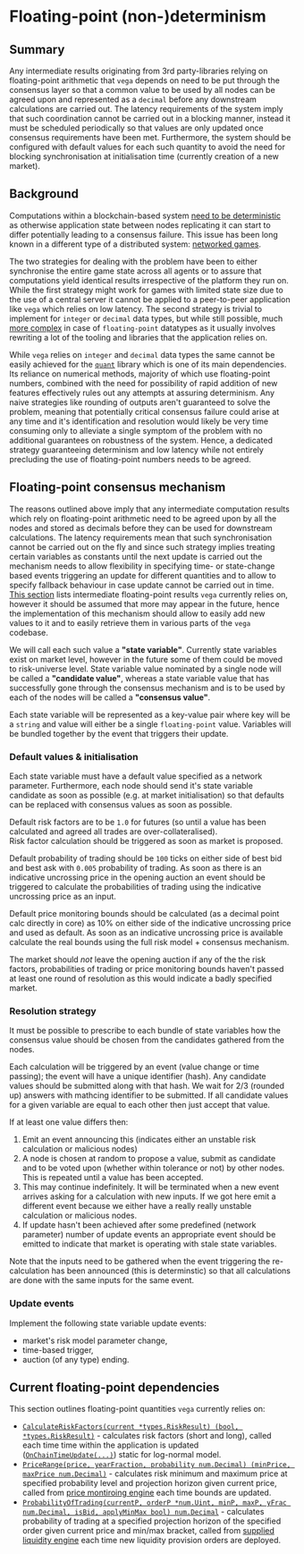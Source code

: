 # Floating-point (non-)determinism

## Summary

Any intermediate results originating from 3rd party-libraries relying on floating-point arithmetic that `vega` depends on need to be put through the consensus layer so that a common value to be used by all nodes can be agreed upon and represented as a `decimal` before any downstream calculations are carried out. The latency requirements of the system imply that such coordination cannot be carried out in a blocking manner, instead it must be scheduled periodically so that values are only updated once consensus requirements have been met. Furthermore, the system should be configured with default values for each such quantity to avoid the need for blocking synchronisation at initialisation time (currently creation of a new market).

## Background

Computations within a blockchain-based system [need to be deterministic](https://docs.tendermint.com/master/introduction/what-is-tendermint.html#a-note-on-determinism) as otherwise application state between nodes replicating it can start to differ potentially leading to a consensus failure. This issue has been long known in a different type of a distributed system: [networked games](https://gafferongames.com/post/floating_point_determinism/).

The two strategies for dealing with the problem have been to either synchronise the entire game state across all agents or to assure that computations yield identical results irrespective of the platform they run on. While the first strategy might work for games with limited state size due to the use of a central server it cannot be applied to a peer-to-peer application like `vega` which relies on low latency. The second strategy is trivial to implement for `integer` or `decimal` data types, but while still possible, much [more complex](https://docs.oracle.com/cd/E19957-01/806-3568/ncg_goldberg.html) in case of `floating-point` datatypes as it usually involves rewriting a lot of the tooling and libraries that the application relies on.

While `vega` relies on `integer` and `decimal` data types the same cannot be easily achieved for the [`quant`](https://github.com/vegaprotocol/quant) library which is one of its main dependencies. Its reliance on numerical methods, majority of which use floating-point numbers, combined with the need for possibility of rapid addition of new features effectively rules out any attempts at assuring determinism. Any naive strategies like rounding of outputs aren't guaranteed to solve the problem, meaning that potentially critical consensus failure could arise at any time and it's identification and resolution would likely be very time consuming only to alleviate a single symptom of the problem with no additional guarantees on robustness of the system. Hence, a dedicated strategy guaranteeing determinism and low latency while not entirely precluding the use of floating-point numbers needs to be agreed.

## Floating-point consensus mechanism

The reasons outlined above imply that any intermediate computation results which rely on floating-point arithmetic need to be agreed upon by all the nodes and stored as decimals before they can be used for downstream calculations. The latency requirements mean that such synchronisation cannot be carried out on the fly and since such strategy implies treating certain variables as constants until the next update is carried out the mechanism needs to allow flexibility in specifying time- or state-change based events triggering an update for different quantities and to allow to specify fallback behaviour in case update cannot be carried out in time.
[This section](#current-floating-point-dependencies) lists intermediate floating-point results `vega` currently relies on, however it should be assumed that more may appear in the future, hence the implementation of this mechanism should allow to easily add new values to it and to easily retrieve them in various parts of the `vega` codebase.

We will call each such value a **"state variable"**. Currently state variables exist on market level, however in the future some of them could be moved to risk-universe level. State variable value nominated by a single node will be called a **"candidate value"**, whereas a state variable value that has successfully gone through the consensus mechanism and is to be used by each of the nodes will be called a **"consensus value"**.

Each state variable will be represented as a key-value pair where key will be a `string` and value will either be a single `floating-point` value. Variables will be bundled together by the event that triggers their update.

### Default values & initialisation

Each state variable must have a default value specified as a network parameter. Furthermore, each node should send it's state variable candidate as soon as possible (e.g. at market initialisation) so that defaults can be replaced with consensus values as soon as possible.

Default risk factors are to be `1.0` for futures (so until a value has been calculated and agreed all trades are over-collateralised).  
Risk factor calculation should be triggered as soon as market is proposed.

Default probability of trading should be `100` ticks on either side of best bid and best ask with `0.005` probability of trading. As soon as there is an indicative uncrossing price in the opening auction an event should be triggered to calculate the probabilities of trading using the indicative uncrossing price as an input.

Default price monitoring bounds should be calculated (as a decimal point calc directly in core) as 10% on either side of the indicative uncrossing price and used as default. As soon as an indicative uncrossing price is available calculate the real bounds using the full risk model + consensus mechanism.

The market should *not* leave the opening auction if any of the the risk factors, probabilities of trading or price monitoring bounds haven't passed at least one round of resolution as this would indicate a badly specified market. 

### Resolution strategy

It must be possible to prescribe to each bundle of state variables how the consensus value should be chosen from the candidates gathered from the nodes.

Each calculation will be triggered by an event (value change or time passing); the event will have a unique identifier (hash). Any candidate values should be submitted along with that hash.
We wait for 2/3 (rounded up) answers with mathcing identifier to be submitted.
If all candidate values for a given variable are equal to each other then just accept that value.

If at least one value differs then:

1) Emit an event announcing this (indicates either an unstable risk calculation or malicious nodes)
1) A node is chosen at random to propose a value, submit as candidate and to be voted upon (whether within tolerance or not) by other nodes. This is repeated until a value has been accepted.
1) This may continue indefinitely. It will be terminated when a new event arrives asking for a calculation with new inputs. If we got here emit a different event because we either have a really really unstable calculation or malicious nodes.
1) If update hasn't been achieved after some predefined (network parameter) number of update events an appropriate event should be emitted to indicate that market is operating with stale state variables.

Note that the inputs need to be gathered when the event triggering the re-calculation has been announced (this is determinstic) so that all calculations are done with the same inputs for the same event.

### Update events

Implement the following state variable update events:

- market's risk model parameter change,
- time-based trigger,
- auction (of any type) ending.

## Current floating-point dependencies

This section outlines floating-point quantities `vega` currently relies on:

- [`CalculateRiskFactors(current *types.RiskResult) (bool, *types.RiskResult)`](https://github.com/vegaprotocol/vega/blob/4be994751b0012b0904e37ad2b0d1540d24abb5e/risk/model.go#L24) - calculates risk factors (short and long), called each time time within the application is updated ([`OnChainTimeUpdate(...)`](https://github.com/vegaprotocol/vega/blob/4be994751b0012b0904e37ad2b0d1540d24abb5e/execution/market.go#L624)) static for log-normal model.
- [`PriceRange(price, yearFraction, probability num.Decimal) (minPrice, maxPrice num.Decimal)`](https://github.com/vegaprotocol/vega/blob/4be994751b0012b0904e37ad2b0d1540d24abb5e/risk/model.go#L25) - calculates risk minimum and maximum price at specified probability level and projection horizon given current price, called from [price montiroing engine](https://github.com/vegaprotocol/vega/blob/4be994751b0012b0904e37ad2b0d1540d24abb5e/monitor/price/pricemonitoring.go#L80) each time bounds are updated.
- [`ProbabilityOfTrading(currentP, orderP *num.Uint, minP, maxP, yFrac num.Decimal, isBid, applyMinMax bool) num.Decimal`](https://github.com/vegaprotocol/vega/blob/4be994751b0012b0904e37ad2b0d1540d24abb5e/risk/model.go#L26) - calculates probability of trading at a specified projection horizon of the specified order given current price and min/max bracket, called from [supplied liquidity engine](https://github.com/vegaprotocol/vega/blob/4be994751b0012b0904e37ad2b0d1540d24abb5e/liquidity/engine.go#L34) each time new liquidity provision orders are deployed.
